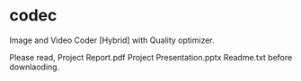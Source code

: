 # codec

Image and Video Coder [Hybrid] with Quality optimizer.

Please read,
Project Report.pdf
Project Presentation.pptx
Readme.txt
before downlaoding. 
